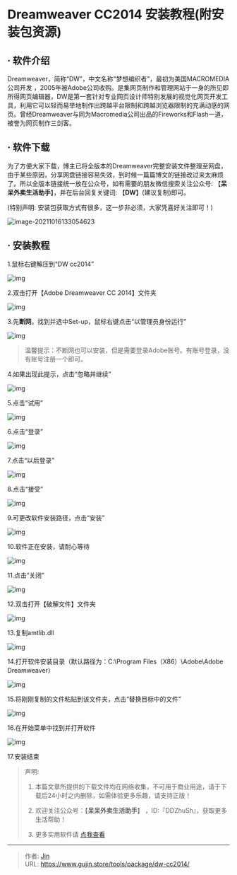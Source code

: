 # Dreamweaver CC2014 安装教程(附安装包资源)


## · 软件介绍
Dreamweaver，简称“DW”，中文名称"梦想编织者"，最初为美国MACROMEDIA公司开发 ，2005年被Adobe公司收购。是集网页制作和管理网站于一身的所见即所得网页编辑器，DW是第一套针对专业网页设计师特别发展的视觉化网页开发工具，利用它可以轻而易举地制作出跨越平台限制和跨越浏览器限制的充满动感的网页。曾经Dreamweaver与同为Macromedia公司出品的Fireworks和Flash一道，被誉为网页制作三剑客。

## · 软件下载
为了方便大家下载，博主已将全版本的Dreamweaver完整安装文件整理至网盘，由于某些原因，分享网盘链接容易失效，到时候一篇篇博文的链接改过来太麻烦了。所以全版本链接统一放在公众号，如有需要的朋友微信搜索关注公众号: 【**呆呆外卖生活助手**】，并在后台回复关键词: 【**DW**】(建议复制)即可。

(特别声明: 安装包获取方式有很多，这一步非必须，大家凭喜好关注即可！)

![image-20211016133054623](https://img.gujin.store/img/image-20211016133054623.png)

## · 安装教程

1.鼠标右键解压到“DW cc2014”

![img](https://img.gujin.store/img/v2-7a4178a89d9f5e074e26aa8fa1e7ae60_720w.png)

2.双击打开【Adobe Dreamweaver CC 2014】文件夹

![img](https://img.gujin.store/img/v2-dca8aa85efc44cd3d034b37a73740d29_720w.png)

3.先**断网**，找到并选中Set-up，鼠标右键点击“以管理员身份运行”

![img](https://img.gujin.store/img/v2-b0e0e3f34421cec5d8924041a0b16242_720w.png)

> 温馨提示：不断网也可以安装，但是需要登录Adobe账号。有账号登录，没有账号注册一个即可。

4.如果出现此提示，点击“忽略并继续”

![img](https://img.gujin.store/img/v2-a13f8631b7b0db440e1f1c5ee81fa8e5_720w.png)

5.点击“试用”

![img](https://img.gujin.store/img/v2-30037d13afe177ab5289627963a0b28e_720w.png)

6.点击“登录”

![img](https://img.gujin.store/img/v2-3dd6762eb692bb7b3ef7ff3df7616d7f_720w.png)

7.点击“以后登录”

![img](https://img.gujin.store/img/v2-b9a9edd216ababe00e18d9ee46eeda58_720w.png)

8.点击“接受”

![img](https://img.gujin.store/img/v2-dce25568eb3bbe0a20aee59e938d7e7a_720w.png)

9.可更改软件安装路径，点击“安装”

![img](https://img.gujin.store/img/v2-7adc65a001cafee6ee8309b9f1b84f91_720w.png)

10.软件正在安装，请耐心等待

![img](https://img.gujin.store/img/v2-3227621efaf31f6000053092cb81d46a_720w.png)

11.点击“关闭”

![img](https://img.gujin.store/img/v2-cab61769a6e637d161e6d4b7e1489ff8_720w.png)

12.双击打开【破解文件】文件夹

![img](https://img.gujin.store/img/v2-68801b16c805b9d47ddce4a914e3309d_720w.png)

13.复制amtlib.dll

![img](https://img.gujin.store/img/v2-0847136d1350793411a8b3e1ac15a4c5_720w.png)

14.打开软件安装目录（默认路径为：C:\Program Files（X86）\Adobe\Adobe Dreamweaver）

![img](https://img.gujin.store/img/v2-184f950a6bf168a556ff724336c19e56_720w.png)

15.将刚刚复制的文件粘贴到该文件夹，点击“替换目标中的文件”

![img](https://img.gujin.store/img/v2-2907736231a29f675b886e98a0b831bc_720w.png)

16.在开始菜单中找到并打开软件

![img](https://img.gujin.store/img/v2-cf02f338ce213db36b626af178012b5d_720w.png)

17.安装结束




> 声明: 
>
> 1. 本篇文章所提供的下载文件均在网络收集，不可用于商业用途，请于下载后24小时之内删除，如需体验更多乐趣，请支持正版！
>
> 2. 欢迎关注公众号：【**呆呆外卖生活助手**】 ，ID:『DDZhuSh』，获取更多生活帮助！
>
> 3. 更多实用软件请  [点我查看](/tools)

---

> 作者: [Jin](https://img.gujin.store/img/favicon.ico)  
> URL: https://www.gujin.store/tools/package/dw-cc2014/  

